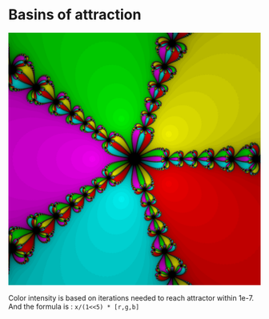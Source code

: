 # Basins of attraction

![Newton fractal](./result.png)

Color intensity is based on iterations needed to reach attractor within 1e-7. And the formula 
is : 
`x/(1<<5) * [r,g,b]`

